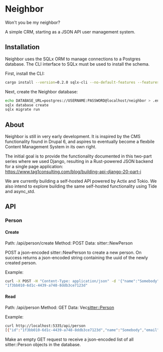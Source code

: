 # Neighbor

Won't you be my neighbor?

A simple CRM, starting as a JSON API user management system.

## Installation

Neighbor uses the SQLx ORM to manage connections to a Postgres database. The CLI interface to SQLx must be used to install the schema.

First, install the CLI:

```sh
cargo install --version=0.2.0 sqlx-cli --no-default-features --features postgres
```

Next, create the Neighbor database:
```sh
echo DATABASE_URL=postgres://USERNAME:PASSWORD@localhost/neighbor > .env
sqlx database create
sqlx migrate run
```

## About

Neighbor is still in very early development. It is inspired by the CMS functionality found in Drupal 6, and aspires to eventually become a flexbile Content Management System in its own right.

The initial goal is to provide the functionality documented in this two-part series where we used Django, resulting in a Rust-powered JSON backend for a single page application:
https://www.tag1consulting.com/blog/building-api-django-20-part-i

We are currently building a self-hosted API powered by Actix and Tokio. We also intend to explore building the same self-hosted functionality using Tide and async_std.

## API

### Person

#### Create

Path: /api/person/create
Method: POST
Data: sitter::NewPerson

POST a json-encoded sitter::NewPerson to create a new person. On success returns a json-encoded string containing the uuid of the newly created person.

Example:
```sh
curl -X POST -H "Content-Type: application/json" -d '{"name":"Somebody","email":"somebody@example.com","pass":"f00B@r"}' http://localhost:5335/api/person/create
"1f3bb010-6d1c-4439-a748-8ddb3ce7123d"
```

#### Read 

Path: /api/person
Method: GET
Data: Vec<sitter::Person>

Example:
```sh
curl http://localhost:5335/api/person
[{"id":"1f3bb010-6d1c-4439-a748-8ddb3ce7123d","name":"Somebody","email":"somebody@example.com","pass":"f00B@r"}]
```

Make an empty GET request to receive a json-encoded list of all sitter::Person objects in the database.
